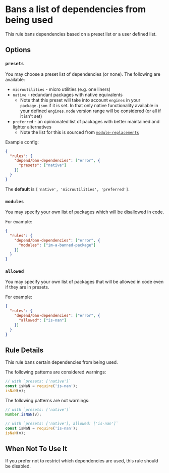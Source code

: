 # Bans a list of dependencies from being used

This rule bans dependencies based on a preset list or a user defined list.

## Options

### `presets`

You may choose a preset list of dependencies (or none). The following are
available:

- `microutilities` - micro utilities (e.g. one liners)
- `native` - redundant packages with native equivalents
  - Note that this preset will take into account `engines` in your
`package.json` if it is set. In that only native functionality available in your
defined `engines.node` version range will be considered (or all if it isn't
set)
- `preferred` - an opinionated list of packages with better maintained and
lighter alternatives
  - Note the list for this is sourced from
[`module-replacements`](https://github.com/es-tooling/module-replacements)

Example config:

```json
{
  "rules": {
    "depend/ban-dependencies": ["error", {
      "presets": ["native"]
    }]
  }
}
```

The **default** is `['native', 'microutilities', 'preferred']`.

### `modules`

You may specify your own list of packages which will be disallowed
in code.

For example:

```json
{
  "rules": {
    "depend/ban-dependencies": ["error", {
      "modules": ["im-a-banned-package"]
    }]
  }
}
```

### `allowed`

You may specify your own list of packages that will be allowed in code
even if they are in presets.

For example:

```json
{
  "rules": {
    "depend/ban-dependencies": ["error", {
      "allowed": ["is-nan"]
    }]
  }
}
```

## Rule Details

This rule bans certain dependencies from being used.

The following patterns are considered warnings:

```ts
// with `presets: ['native']`
const isNaN = require('is-nan');
isNaN(v);
```

The following patterns are not warnings:

```ts
// with `presets: ['native']`
Number.isNaN(v);

// with `presets: ['native'], allowed: ['is-nan']`
const isNaN = require('is-nan');
isNaN(v);
```

## When Not To Use It

If you prefer not to restrict which dependencies are used, this rule should
be disabled.
